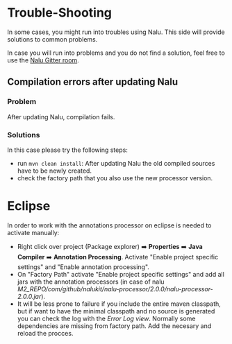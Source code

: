 # Trouble-Shooting
In some cases, you might run into troubles using Nalu. This side will provide solutions to common problems.

In case you will run into problems and you do not find a solution, feel free to use the [Nalu Gitter room](https://gitter.im/Nalukit42/Lobby).

## Compilation errors after updating Nalu
### Problem
After updating Nalu, compilation fails.
### Solutions
In this case please try the following steps:
* run `mvn clean install`: After updating Nalu the old compiled sources have to be newly created.
* check the factory path that you also use the new processor version.

# Eclipse

In order to work with the annotations processor on eclipse is needed to activate manually:
- Right click over project (Package explorer) :arrow_right: **Properties** :arrow_right: **Java Compiler** :arrow_right: **Annotation Processing**. Activate "Enable project specific settings" and "Enable annotation processing".
- On "Factory Path" activate "Enable project specific settings" and add all jars with the annotation processors (in case of nalu *M2_REPO/com/github/nalukit/nalu-processor/2.0.0/nalu-processor-2.0.0.jar*).
- It will be less prone to failure if you include the entire maven classpath, but if want to have the minimal classpath and no source is generated you can check the log with the *Error Log view*. Normally some dependencies are missing from factory path. Add the necesary and reload the procces.
